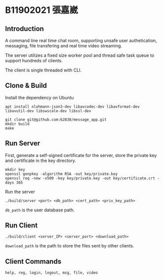 # B11902021 張嘉崴

## Introduction

A command line real time chat room, supporting unsafe user authetication, messaging, file transfering and real time video streaming.

The server utilizes a fixed size worker pool and thread safe task queue to support hundreds of clients.

The client is single threaded with CLI.

## Clone & Build

Install the dependency on Ubuntu
```
apt install nlohmann-json3-dev libavcodec-dev libavformat-dev libavutil-dev libswscale-dev libssl-dev
```

```
git clone git@github.com:62830/message_app.git
mkdir build
make
```

## Run Server

First, generate a self-signed certificate for the server, store the private key and certificate in the key directory.

```
mkdir key
openssl genpkey -algorithm RSA -out key/private.key
openssl req -new -x509 -key key/private.key -out key/certificate.crt -days 365
```

Run the server
```
./build/server <port> <db_path> <cert_path> <priv_key_path>
```
`db_path` is the user database path.

## Run Client

```
./build/client <server_IP> <server_port> <download_path>
```

`download_path` is the path to store the files sent by other clients.

## Client Commands
```
help, reg, login, logout, msg, file, video
```